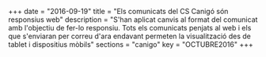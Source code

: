 +++
date        = "2016-09-19"
title       = "Els comunicats del CS Canigó són responsius web"
description = "S'han aplicat canvis al format del comunicat amb l'objectiu de fer-lo responsiu. Tots els comunicats penjats al web i els que s'enviaran per correu d'ara endavant permeten la visualització des de tablet i dispositius mòbils"
sections    = "canigo"
key         = "OCTUBRE2016"
+++


